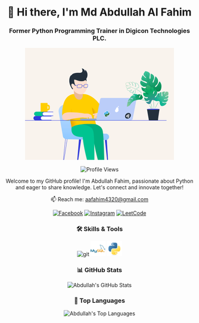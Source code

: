 <!-- Header -->
<h1 align="center">👋 Hi there, I'm Md Abdullah Al Fahim</h1>
<h3 align="center">Former Python Programming Trainer in Digicon Technologies PLC. </h3>

<!-- Picture -->
<p align="center">
  <img src="https://github.com/abdullahfahim2/abdullahfahim2/blob/main/python-2.gif?raw=true" alt="coding" width="400">
</p>

<!-- Profile Views -->
<p align="center">
  <img src="https://komarev.com/ghpvc/?username=abdullahfahim2&label=Profile+Views&color=blueviolet&style=flat-square" alt="Profile Views">
</p>


<!-- Introduction -->
<p align="center">
  Welcome to my GitHub profile! I'm Abdullah Fahim, passionate about Python and eager to share knowledge. Let's connect and innovate together!
</p>

<!-- Contact Info -->
<p align="center">
  📫 Reach me: <a href="mailto:aafahim4320@gmail.com">aafahim4320@gmail.com</a>
</p>

<!-- Social Media Links -->
<p align="center">
  <a href="https://fb.com/abdullah.fahim.507" target="_blank"><img src="https://img.shields.io/badge/Facebook-abdullah.fahim.507-blue?style=for-the-badge&logo=facebook" alt="Facebook"></a>
  <a href="https://instagram.com/abdullah_fahim20" target="_blank"><img src="https://img.shields.io/badge/Instagram-abdullah_fahim20-red?style=for-the-badge&logo=instagram" alt="Instagram"></a>
  <a href="https://www.leetcode.com/abdullahfahim" target="_blank"><img src="https://img.shields.io/badge/LeetCode-abdullahfahim-brightgreen?style=for-the-badge&logo=leetcode" alt="LeetCode"></a>
</p>

<!-- Skills -->
<h3 align="center">🛠️ Skills & Tools</h3>
<p align="center">
  <img src="https://www.vectorlogo.zone/logos/git-scm/git-scm-icon.svg" alt="git" width="40" height="40"/>
  <img src="https://raw.githubusercontent.com/devicons/devicon/master/icons/mysql/mysql-original-wordmark.svg" alt="mysql" width="40" height="40"/>
  <img src="https://raw.githubusercontent.com/devicons/devicon/master/icons/python/python-original.svg" alt="python" width="40" height="40"/>
</p>

<!-- GitHub Stats -->
<h3 align="center">📊 GitHub Stats</h3>
<p align="center">
  <img src="https://github-readme-stats.vercel.app/api?username=abdullahfahim2&show_icons=true&theme=vue" alt="Abdullah's GitHub Stats">
</p>

<!-- GitHub Streak Stats 
<h3 align="center">🔥 GitHub Streak Stats</h3>
<p align="center">
  <img src="https://github-readme-streak-stats.herokuapp.com/?user=abdullahfahim2&theme=vue" alt="Abdullah's GitHub Streak Stats">
</p> -->


<!-- Top Languages -->
<h3 align="center">🌟 Top Languages</h3>
<p align="center">
  <img src="https://github-readme-stats.vercel.app/api/top-langs/?username=abdullahfahim2&layout=compact&theme=vue" alt="Abdullah's Top Languages">
</p>
